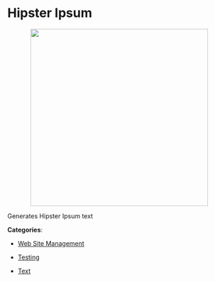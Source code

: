 # Hipster Ipsum
<p align="center">
    <img width="400" src="https://raw.githubusercontent.com/apis-list/apis-list/apis/hipster-ipsum/logo_256x256.png" />
</p>

Generates Hipster Ipsum text



**Categories**:

- [Web Site Management](https://github.com/apis-list/apis-list#web-site-management)

- [Testing](https://github.com/apis-list/apis-list#testing)

- [Text](https://github.com/apis-list/apis-list#text)



